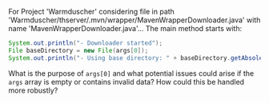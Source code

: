 For Project 'Warmduscher' considering file in path 'Warmduscher/thserver/.mvn/wrapper/MavenWrapperDownloader.java' with name 'MavenWrapperDownloader.java'... 
The main method starts with:

```java
System.out.println("- Downloader started");
File baseDirectory = new File(args[0]);
System.out.println("- Using base directory: " + baseDirectory.getAbsoleutePath());
```

What is the purpose of `args[0]` and what potential issues could arise if the `args` array is empty or contains invalid data? How could this be handled more robustly?